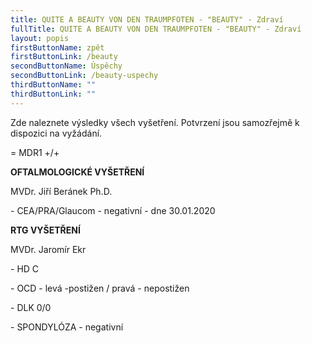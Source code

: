 ```yaml
---
title: QUITE A BEAUTY VON DEN TRAUMPFOTEN - "BEAUTY" - Zdraví
fullTitle: QUITE A BEAUTY VON DEN TRAUMPFOTEN - "BEAUTY" - Zdraví
layout: popis
firstButtonName: zpět
firstButtonLink: /beauty
secondButtonName: Úspěchy
secondButtonLink: /beauty-uspechy
thirdButtonName: ""
thirdButtonLink: ""
---
```

Zde naleznete výsledky všech vyšetření. Potvrzení jsou samozřejmě k dispozici na vyžádání.

\= MDR1 +/+



**OFTALMOLOGICKÉ VYŠETŘENÍ**

MVDr. Jiří Beránek Ph.D.

\- CEA/PRA/Glaucom - negativní - dne 30.01.2020

**RTG VYŠETŘENÍ**

MVDr. Jaromír Ekr

\- HD C

\- OCD - levá -postižen / pravá - nepostižen

\- DLK 0/0

\- SPONDYLÓZA - negativní